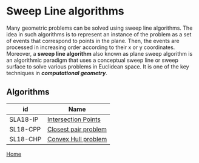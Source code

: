 # Sweep Line algorithms

Many geometric problems can be solved using sweep line algorithms. The idea in
such algorithms is to represent an instance of the problem as a set of events that
correspond to points in the plane. Then, the events are processed in increasing order
according to their x or y coordinates. Moreover, a **sweep line algorithm** also known as plane sweep algorithm is an algorithmic paradigm that uses a conceptual sweep line or sweep surface to solve various problems in Euclidean space. It is one of the key techniques in ***computational geometry***.

## Algorithms
 id|Name
--------|-----------------
SLA18-IP| [Intersection Points](https://github.com/mua-uniandes/mua-uniandes.github.io/blob/master/GraphsDoc/Algorithms/DepthFirstSearch.md)
SL18-CPP| [Closest pair problem](https://github.com/mua-uniandes/mua-uniandes.github.io/blob/master/GraphsDoc/Algorithms/BreadthFirstSearch.md)
SL18-CHP| [Convex Hull problem](https://github.com/mua-uniandes/mua-uniandes.github.io/blob/master/SweepLineDocs/Algorithms/ConvexHull.md)


[Home](HomePage.md)
